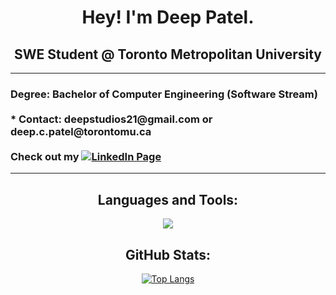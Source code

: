 
<h1 align="center">
  <div>
    Hey! I'm Deep Patel.
  </div>
</h1>

<h2 align="center">
  SWE Student @ Toronto Metropolitan University
</h2>

---

<h3>
  Degree: Bachelor of Computer Engineering (Software Stream)<br>
  <br>
  * Contact: deepstudios21@gmail.com or deep.c.patel@torontomu.ca<br>
  <br>
  Check out my <a href="https://www.linkedin.com/in/dpatel3337/"><img src="https://img.shields.io/badge/-LinkedIn-0A66C2?&logo=linkedin" alt="LinkedIn Page"></a><br>
</h3>

---

</div>
  <h2 align="center">Languages and Tools:</h2>
  <p align="center"> 
    <img src="https://skillicons.dev/icons?i=html,css,javascript,typescript,arduino,c,cpp,java,python,linux,git,github,gitlab,latex,eclipse,vscode,ps,discord,blender,figma,matlab,netlify,ansible,regex,emacs,flask,gcp,linux,matlab,mysql,nextjs,nodejs,react,ps,postman,powershell,tailwind,threejs,vim&perline=13">
  </p>
  <h2 align="center">GitHub Stats:</h3>
<div align="center">


[![Top Langs](https://github-readme-stats.vercel.app/api/top-langs/?username=deep-patel21&langs_count=12&count_private=true&show_icons=true&theme=algolia&layout=compact&lang_count=10)](https://github.com/anuraghazra/github-readme-stats)

